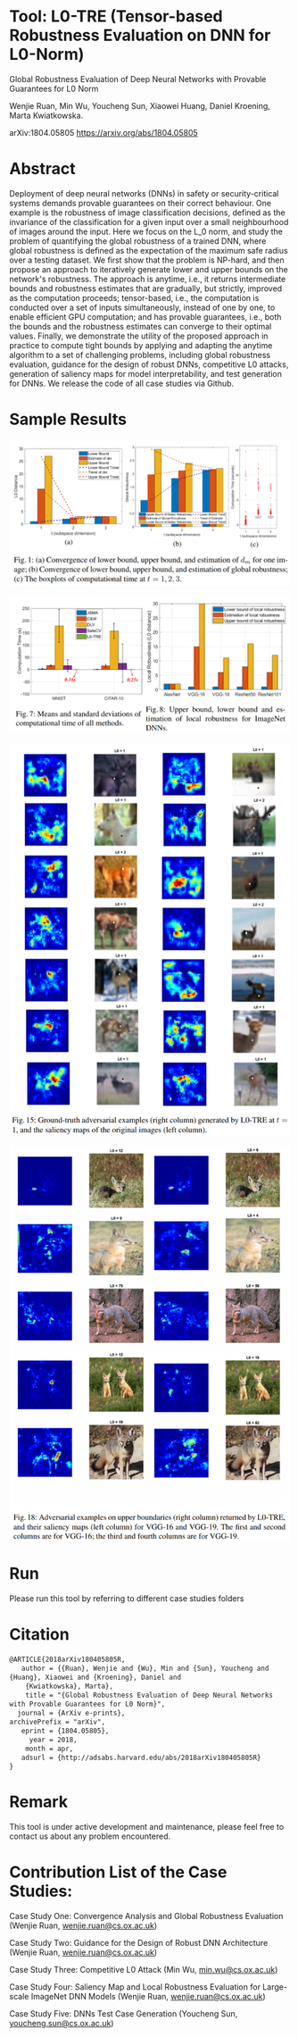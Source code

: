 # Tool: L0-TRE (Tensor-based Robustness Evaluation on DNN for L0-Norm)

Global Robustness Evaluation of Deep Neural Networks with Provable Guarantees for L0 Norm

Wenjie Ruan, Min Wu, Youcheng Sun, Xiaowei Huang, Daniel Kroening, Marta Kwiatkowska.

arXiv:1804.05805 https://arxiv.org/abs/1804.05805

# Abstract
Deployment of deep neural networks (DNNs) in safety or security-critical systems demands provable guarantees on their correct behaviour. One example is the robustness of image classification decisions, defined as the invariance of the classification for a given input over a small neighbourhood of images around the input. Here we focus on the L_0 norm, and study the problem of quantifying the global robustness of a trained DNN, where global robustness is defined as the expectation of the maximum safe radius over a testing dataset. We first show that the problem is NP-hard, and then propose an approach to iteratively generate lower and upper bounds on the network's robustness. The approach is anytime, i.e., it returns intermediate bounds and robustness estimates that are gradually, but strictly, improved as the computation proceeds; tensor-based, i.e., the computation is conducted over a set of inputs simultaneously, instead of one by one, to enable efficient GPU computation; and has provable guarantees, i.e., both the bounds and the robustness estimates can converge to their optimal values. Finally, we demonstrate the utility of the proposed approach in practice to compute tight bounds by applying and adapting the anytime algorithm to a set of challenging problems, including global robustness evaluation, guidance for the design of robust DNNs, competitive L0 attacks, generation of saliency maps for model interpretability, and test generation for DNNs. We release the code of all case studies via Github.


# Sample Results

![alt text](Documents/Capture1.PNG)

![alt text](Documents/Capture4.PNG)

![alt text](Documents/Capture6.PNG)

![alt text](Documents/Capture7.PNG)

# Run
Please run this tool by referring to different case studies folders

# Citation
```
@ARTICLE{2018arXiv180405805R,
   author = {{Ruan}, Wenjie and {Wu}, Min and {Sun}, Youcheng and {Huang}, Xiaowei and {Kroening}, Daniel and 
	{Kwiatkowska}, Marta},
    title = "{Global Robustness Evaluation of Deep Neural Networks with Provable Guarantees for L0 Norm}",
  journal = {ArXiv e-prints},
archivePrefix = "arXiv",
   eprint = {1804.05805},
     year = 2018,
    month = apr,
   adsurl = {http://adsabs.harvard.edu/abs/2018arXiv180405805R}
}
```
# Remark
This tool is under active development and maintenance, please feel free to contact us about any problem encountered. 

# Contribution List of the Case Studies:

Case Study One: Convergence Analysis and Global Robustness Evaluation (Wenjie Ruan, wenjie.ruan@cs.ox.ac.uk)

Case Study Two: Guidance for the Design of Robust DNN Architecture (Wenjie Ruan, wenjie.ruan@cs.ox.ac.uk)

Case Study Three: Competitive L0 Attack (Min Wu, min.wu@cs.ox.ac.uk)

Case Study Four: Saliency Map and Local Robustness Evaluation for Large-scale ImageNet DNN Models (Wenjie Ruan, wenjie.ruan@cs.ox.ac.uk)

Case Study Five: DNNs Test Case Generation (Youcheng Sun, youcheng.sun@cs.ox.ac.uk)